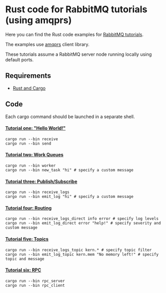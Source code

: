 # Rust code for RabbitMQ tutorials (using amqprs)

Here you can find the Rust code examples for [RabbitMQ
tutorials](https://www.rabbitmq.com/getstarted.html).

The examples use [amqprs](https://github.com/gftea/amqprs) client library.

These tutorials assume a RabbitMQ server node running locally using default ports.

## Requirements

* [Rust and Cargo](https://www.rust-lang.org/tools/install)

## Code
Each cargo command should be launched in a separate shell.

#### [Tutorial one: "Hello World!"](https://www.rabbitmq.com/tutorials/tutorial-one-python.html)

    cargo run --bin receive
    cargo run --bin send

#### [Tutorial two: Work Queues](https://www.rabbitmq.com/tutorials/tutorial-two-python.html)

    cargo run --bin worker
    cargo run --bin new_task "hi" # specify a custom message

#### [Tutorial three: Publish/Subscribe](https://www.rabbitmq.com/tutorials/tutorial-three-python.html)

    cargo run --bin receive_logs
    cargo run --bin emit_log "hi" # specify a custom message

#### [Tutorial four: Routing](https://www.rabbitmq.com/tutorials/tutorial-four-python.html)

    cargo run --bin receive_logs_direct info error # specify log levels
    cargo run --bin emit_log_direct error "help!" # specify severity and custom message

#### [Tutorial five: Topics](https://www.rabbitmq.com/tutorials/tutorial-five-python.html)

    cargo run --bin receive_logs_topic kern.* # specify topic filter
    cargo run --bin emit_log_topic kern.mem "No memory left!" # specify topic and message

#### [Tutorial six: RPC](https://www.rabbitmq.com/tutorials/tutorial-six-python.html)

    cargo run --bin rpc_server
    cargo run --bin rpc_client
